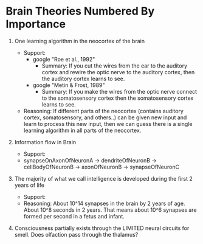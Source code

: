 Brain Theories Numbered By Importance
=====================================
1. One learning algorithm in the neocortex of the brain
   - Support: 
     + google "Roe et al., 1992"
       - Summary: If you cut the wires from the ear to the auditory cortex and rewire the optic nerve to the
       auditory cortex, then the auditory cortex learns to see. 
     + google "Metin & Frost, 1989"
       - Summary: If you make the wires from the optic nerve connect to the somatosensory cortex then the 
       somatosensory cortex learns to see.
   - Reasoning: If different parts of the neocortex (contains auditory cortex, somatosensory, and others..)
   can be given new input and learn to process this new input, then we can guess there is a single learning 
   algorithm in all parts of the neocortex.

2. Information flow in Brain
   - Support:
   - synapseOnAxonOfNeuronA -> dendriteOfNeuronB -> cellBodyOfNeuronB -> axonOfNeuronB -> synapseOfNeuronC

3. The majority of what we call intelligence is developed during the first 2 years of life
   - Support: 
   - Reasoning: About 10^14 synapses in the brain by 2 years of age. About 10^8 seconds in 2 years. That means about 10^6 synapses are formed per second in a fetus and infant.

4. Consciousness partially exists through the LIMITED neural circuits for smell. Does olfaction pass through the thalamus?